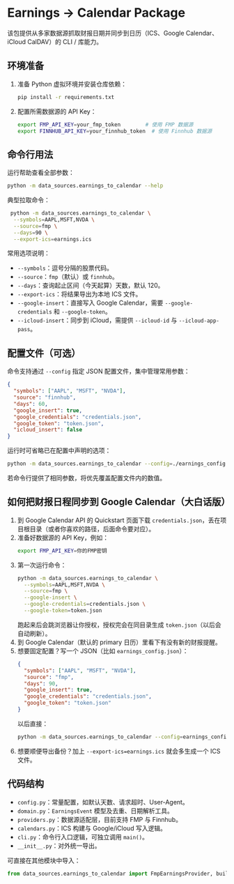 # Earnings → Calendar Package

该包提供从多家数据源抓取财报日期并同步到日历（ICS、Google Calendar、iCloud CalDAV）的 CLI / 库能力。

## 环境准备

1. 准备 Python 虚拟环境并安装仓库依赖：
   ```bash
   pip install -r requirements.txt
   ```
2. 配置所需数据源的 API Key：
   ```bash
   export FMP_API_KEY=your_fmp_token        # 使用 FMP 数据源
   export FINNHUB_API_KEY=your_finnhub_token  # 使用 Finnhub 数据源
   ```

## 命令行用法

运行帮助查看全部参数：
```bash
python -m data_sources.earnings_to_calendar --help
```

典型拉取命令：
```bash
 python -m data_sources.earnings_to_calendar \
  --symbols=AAPL,MSFT,NVDA \
  --source=fmp \
  --days=90 \
  --export-ics=earnings.ics
```

常用选项说明：
- `--symbols`：逗号分隔的股票代码。
- `--source`：`fmp`（默认）或 `finnhub`。
- `--days`：查询起止区间（今天起算）天数，默认 120。
- `--export-ics`：将结果导出为本地 ICS 文件。
- `--google-insert`：直接写入 Google Calendar，需要 `--google-credentials` 和 `--google-token`。
- `--icloud-insert`：同步到 iCloud，需提供 `--icloud-id` 与 `--icloud-app-pass`。

## 配置文件（可选）

命令支持通过 `--config` 指定 JSON 配置文件，集中管理常用参数：
```json
{
  "symbols": ["AAPL", "MSFT", "NVDA"],
  "source": "finnhub",
  "days": 60,
  "google_insert": true,
  "google_credentials": "credentials.json",
  "google_token": "token.json",
  "icloud_insert": false
}
```

运行时可省略已在配置中声明的选项：
```bash
python -m data_sources.earnings_to_calendar --config=./earnings_config.json
```
若命令行提供了相同参数，将优先覆盖配置文件内的数值。

## 如何把财报日程同步到 Google Calendar（大白话版）

1. 到 Google Calendar API 的 Quickstart 页面下载 `credentials.json`，丢在项目根目录（或者你喜欢的路径，后面命令要对应）。
2. 准备好数据源的 API Key，例如：
   ```bash
   export FMP_API_KEY=你的FMP密钥
   ```
3. 第一次运行命令：
   ```bash
   python -m data_sources.earnings_to_calendar \
     --symbols=AAPL,MSFT,NVDA \
     --source=fmp \
     --google-insert \
     --google-credentials=credentials.json \
     --google-token=token.json
   ```
   跑起来后会跳浏览器让你授权，授权完会在同目录生成 `token.json`（以后会自动刷新）。
4. 到 Google Calendar（默认的 primary 日历）里看下有没有新的财报提醒。
5. 想要固定配置？写一个 JSON（比如 `earnings_config.json`）：
   ```json
   {
     "symbols": ["AAPL", "MSFT", "NVDA"],
     "source": "fmp",
     "days": 90,
     "google_insert": true,
     "google_credentials": "credentials.json",
     "google_token": "token.json"
   }
   ```
   以后直接：
   ```bash
   python -m data_sources.earnings_to_calendar --config=earnings_config.json
   ```
6. 想要顺便导出备份？加上 `--export-ics=earnings.ics` 就会多生成一个 ICS 文件。

## 代码结构

- `config.py`：常量配置，如默认天数、请求超时、User-Agent。
- `domain.py`：`EarningsEvent` 模型及去重、日期解析工具。
- `providers.py`：数据源适配层，目前支持 FMP 与 Finnhub。
- `calendars.py`：ICS 构建与 Google/iCloud 写入逻辑。
- `cli.py`：命令行入口逻辑，可独立调用 `main()`。
- `__init__.py`：对外统一导出。

可直接在其他模块中导入：
```python
from data_sources.earnings_to_calendar import FmpEarningsProvider, build_ics
```
